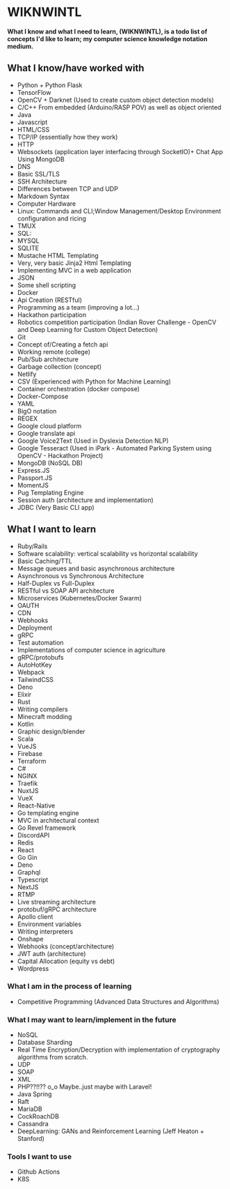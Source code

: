 # WIKNWINTL

**What I know and what I need to learn, (WIKNWINTL), is a todo list of concepts I'd like to learn; my computer science knowledge notation medium.**

## What I know/have worked with

  - Python + Python Flask
  - TensorFlow
  - OpenCV + Darknet (Used to create custom object detection models)
  - C/C++ From embedded (Arduino/RASP POV) as well as object oriented
  - Java
  - Javascript
  - HTML/CSS
  - TCP/IP (essentially how they work)
  - HTTP 
  - Websockets (application layer interfacing through SocketIO)+ Chat App Using MongoDB
  - DNS 
  - Basic SSL/TLS
  - SSH Architecture
  - Differences between TCP and UDP
  - Markdown Syntax
  - Computer Hardware
  - Linux: Commands and CLI;Window Management/Desktop Environment configuration and ricing
  - TMUX
  - SQL:
  - MYSQL
  - SQLITE  
  - Mustache HTML Templating
  - Very, very basic Jinja2 Html Templating
  - Implementing MVC in a web application
  - JSON
  - Some shell scripting
  - Docker
  - Api Creation (RESTful)
  - Programming as a team (improving a lot...)
  - Hackathon participation
  - Robotics competition participation (Indian Rover Challenge - OpenCV and Deep Learning for Custom Object Detection)
  - Git
  - Concept of/Creating a fetch api
  - Working remote (college)
  - Pub/Sub architecture
  - Garbage collection (concept)
  - Netlify
  - CSV (Experienced with Python for Machine Learning)
  - Container orchestration (docker compose)
  - Docker-Compose  
  - YAML
  - BigO notation
  - REGEX
  - Google cloud platform
  - Google translate api
  - Google Voice2Text (Used in Dyslexia Detection NLP)
  - Google Tesseract (Used in iPark - Automated Parking System using OpenCV - Hackathon Project)
  - MongoDB (NoSQL DB)
  - Express.JS
  - Passport.JS
  - MomentJS
  - Pug Templating Engine
  - Session auth (architecture and implementation)
  - JDBC (Very Basic CLI app)
  
## What I want to learn

  - Ruby/Rails
  - Software scalability: vertical scalability vs horizontal scalability
  - Basic Caching/TTL
  - Message queues and basic asynchronous architecture
  - Asynchronous vs Synchronous Architecture
  - Half-Duplex vs Full-Duplex
  - RESTful vs SOAP API architecture
  - Microservices (Kubernetes/Docker Swarm)
  - OAUTH
  - CDN
  - Webhooks
  - Deployment
  - gRPC
  - Test automation
  - Implementations of computer science in agriculture
  - gRPC/protobufs
  - AutoHotKey
  - Webpack
  - TailwindCSS
  - Deno
  - Elixir
  - Rust
  - Writing compilers
  - Minecraft modding
  - Kotlin
  - Graphic design/blender
  - Scala
  - VueJS
  - Firebase
  - Terraform
  - C#
  - NGINX
  - Traefik
  - NuxtJS
  - VueX
  - React-Native
  - Go templating engine
  - MVC in architectural context
  - Go Revel framework
  - DiscordAPI
  - Redis 
  - React
  - Go Gin
  - Deno 
  - Graphql
  - Typescript
  - NextJS
  - RTMP
  - Live streaming architecture
  - protobuf/gRPC architecture
  - Apollo client
  - Environment variables
  - Writing interpreters
  - Onshape
  - Webhooks (concept/architecture)
  - JWT auth (architecture)
  - Capital Allocation (equity vs debt)
  - Wordpress
  
### What I am in the process of learning

  - Competitive Programming (Advanced Data Structures and Algorithms)
 
### What I may want to learn/implement in the future

  - NoSQL
  - Database Sharding
  - Real Time Encryption/Decryption with implementation of cryptography algorithms from scratch.
  - UDP
  - SOAP
  - XML
  - PHP??!!?? o_o Maybe..just maybe with Laravel!
  - Java Spring
  - Raft
  - MariaDB
  - CockRoachDB
  - Cassandra
  - DeepLearning: GANs and Reinforcement Learning (Jeff Heaton + Stanford)
  
### Tools I want to use

  - Github Actions
  - K8S
